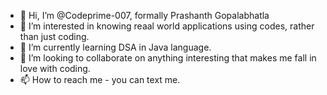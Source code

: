 - 👋 Hi, I’m @Codeprime-007, formally Prashanth Gopalabhatla
- 👀 I’m interested in knowing reaal world applications using codes, rather than just coding.
- 🌱 I’m currently learning DSA in Java language.
- 💞️ I’m looking to collaborate on anything interesting that makes me fall in love with coding.
- 📫 How to reach me - you can text me.

<!---
Codeprime-007/Codeprime-007 is a ✨ special ✨ repository because its `README.md` (this file) appears on your GitHub profile.
You can click the Preview link to take a look at your changes.
--->
